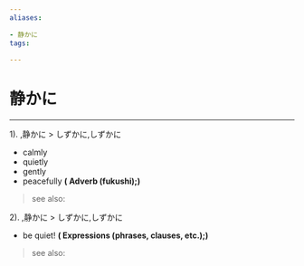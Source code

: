 ```yaml
---
aliases:
    
- 静かに
tags:
    
---
```


# 静かに
---
1).
,静かに > しずかに,しずかに

- calmly
- quietly
- gently
- peacefully
**( Adverb (fukushi);)**
> see also: 
            
2).
,静かに > しずかに,しずかに

- be quiet!
**( Expressions (phrases, clauses, etc.);)**
> see also: 
            